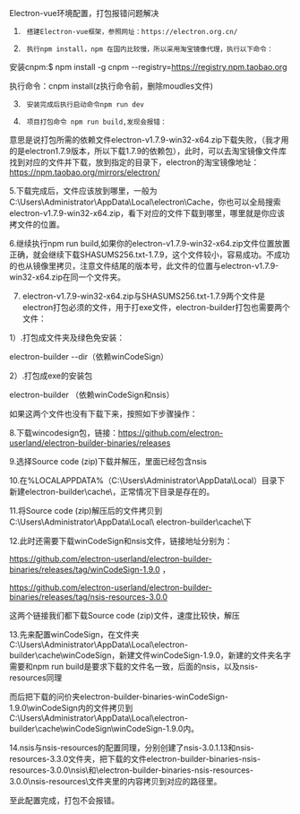 Electron-vue环境配置，打包报错问题解决

1.      搭建Electron-vue框架，参照网址：https://electron.org.cn/



2.      执行npm install，npm 在国内比较慢，所以采用淘宝镜像代理，执行以下命令：

安装cnpm:$ npm install -g cnpm --registry=https://registry.npm.taobao.org

执行命令：cnpm install(z执行命令前，删除moudles文件)

3.      安装完成后执行启动命令npm run dev

4.      项目打包命令 npm run build,发现会报错：



意思是说打包所需的依赖文件electron-v1.7.9-win32-x64.zip下载失败，（我才用的是electron1.7.9版本，所以下载1.7.9的依赖包），此时，可以去淘宝镜像文件库找到对应的文件并下载，放到指定的目录下，electron的淘宝镜像地址：https://npm.taobao.org/mirrors/electron/

5.下载完成后，文件应该放到哪里，一般为C:\Users\Administrator\AppData\Local\electron\Cache，你也可以全局搜索 electron-v1.7.9-win32-x64.zip，看下对应的文件下载到哪里，哪里就是你应该拷文件的位置。

6.继续执行npm run build,如果你的electron-v1.7.9-win32-x64.zip文件位置放置正确，就会继续下载SHASUMS256.txt-1.7.9，这个文件较小，容易成功。不成功的也从镜像里拷贝，注意文件结尾的版本号，此文件的位置与electron-v1.7.9-win32-x64.zip在同一个文件夹。

7. electron-v1.7.9-win32-x64.zip与SHASUMS256.txt-1.7.9两个文件是electron打包必须的文件，用于打exe文件，electron-builder打包也需要两个文件：

1）.打包成文件夹及绿色免安装：

electron-builder --dir（依赖winCodeSign）

2）.打包成exe的安装包

electron-builder （依赖winCodeSign和nsis）

如果这两个文件也没有下载下来，按照如下步骤操作：

8.下载wincodesign包，链接：https://github.com/electron-userland/electron-builder-binaries/releases

9.选择Source code (zip)下载并解压，里面已经包含nsis

10.在%LOCALAPPDATA%（C:\Users\Administrator\AppData\Local）目录下新建electron-builder\cache\，正常情况下目录是存在的。

11.将Source code (zip)解压后的文件拷贝到C:\Users\Administrator\AppData\Local\ electron-builder\cache\下



12.此时还需要下载winCodeSign和nsis文件，链接地址分别为：

https://github.com/electron-userland/electron-builder-binaries/releases/tag/winCodeSign-1.9.0 ，

https://github.com/electron-userland/electron-builder-binaries/releases/tag/nsis-resources-3.0.0

这两个链接我们都下载Source code (zip)文件，速度比较快，解压

13.先来配置winCodeSign，在文件夹C:\Users\Administrator\AppData\Local\electron-builder\cache\winCodeSign，新建文件winCodeSign-1.9.0，新建的文件夹名字需要和npm run build是要求下载的文件名一致，后面的nsis，以及nsis-resources同理



而后把下载的问价夹electron-builder-binaries-winCodeSign-1.9.0\winCodeSign内的文件拷贝到C:\Users\Administrator\AppData\Local\electron-builder\cache\winCodeSign\winCodeSign-1.9.0内。

14.nsis与nsis-resources的配置同理，分别创建了nsis-3.0.1.13和nsis-resources-3.3.0文件夹，把下载的文件electron-builder-binaries-nsis-resources-3.0.0\nsis\和\electron-builder-binaries-nsis-resources-3.0.0\nsis-resources\文件夹里的内容拷贝到对应的路径里。

至此配置完成，打包不会报错。

